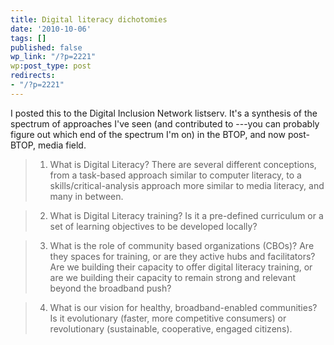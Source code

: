 ```yaml
---
title: Digital literacy dichotomies
date: '2010-10-06'
tags: []
published: false
wp_link: "/?p=2221"
wp:post_type: post
redirects:
- "/?p=2221"
---
```


I posted this to the Digital Inclusion Network listserv. It's a synthesis of the spectrum of approaches I've seen (and contributed to ---you can probably figure out which end of the spectrum I'm on) in the BTOP, and now post-BTOP, media field.

>

> 1. What is Digital Literacy? There are several different conceptions, from a task-based approach similar to computer literacy, to a skills/critical-analysis approach more similar to media literacy, and many in between.

>

> 2. What is Digital Literacy training? Is it a pre-defined curriculum or a set of learning objectives to be developed locally?

>

> 3. What is the role of community based organizations (CBOs)? Are they spaces for training, or are they active hubs and facilitators? Are we building their capacity to offer digital literacy training, or are we building their capacity to remain strong and relevant beyond the broadband push?

>

> 4. What is our vision for healthy, broadband-enabled communities? Is it evolutionary (faster, more competitive consumers) or revolutionary (sustainable, cooperative, engaged citizens).

>

>
